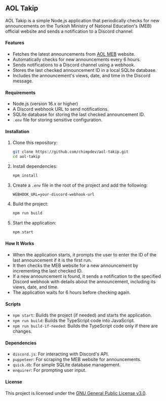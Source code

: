 ## AOL Takip

AOL Takip is a simple Node.js application that periodically checks for new announcements on the Turkish Ministry of National Education's (MEB) official website and sends a notification to a Discord channel.

#### Features

- Fetches the latest announcements from [AOL MEB](https://aol.meb.gov.tr/www/onemli-duyuru/icerik/) website.
- Automatically checks for new announcements every 6 hours.
- Sends notifications to a Discord channel using a webhook.
- Stores the last checked announcement ID in a local SQLite database.
- Includes the announcement's views, date, and time in the Discord message.

#### Requirements

- Node.js (version 16.x or higher)
- A Discord webhook URL to send notifications.
- SQLite database for storing the last checked announcement ID.
- `.env` file for storing sensitive configuration.

#### Installation

1. Clone this repository:

   ```bash
   git clone https://github.com/chimpdev/aol-takip.git
   cd aol-takip
   ```

2. Install dependencies:

   ```bash
   npm install
   ```

3. Create a `.env` file in the root of the project and add the following:

   ```env
   WEBHOOK_URL=your-discord-webhook-url
   ```

4. Build the project:

   ```bash
   npm run build
   ```

5. Start the application:

   ```bash
   npm start
   ```

#### How It Works

- When the application starts, it prompts the user to enter the ID of the last announcement if it is the first run.
- It then checks the MEB website for a new announcement by incrementing the last checked ID.
- If a new announcement is found, it sends a notification to the specified Discord webhook with details about the announcement, including its views, date, and time.
- The application waits for 6 hours before checking again.

#### Scripts

- `npm start`: Builds the project (if needed) and starts the application.
- `npm run build`: Builds the TypeScript code into JavaScript.
- `npm run build-if-needed`: Builds the TypeScript code only if there are changes.

#### Dependencies

- `discord.js`: For interacting with Discord's API.
- `puppeteer`: For scraping the MEB website for announcements.
- `quick.db`: For simple SQLite database management.
- `enquirer`: For prompting user input.

#### License

This project is licensed under the [GNU General Public License v3.0](LICENSE).